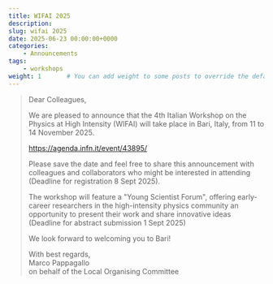 ```yaml
---
title: WIFAI 2025
description: 
slug: wifai 2025
date: 2025-06-23 00:00:00+0000
categories:
    - Announcements
tags:
    - workshops
weight: 1       # You can add weight to some posts to override the default sorting (date descending)
---
```


> Dear Colleagues,
> 
> We are pleased to announce that the 4th Italian Workshop on the Physics at
> High Intensity  (WIFAI) will take place in Bari, Italy, from 11 to 14
> November 2025.
> 
> https://agenda.infn.it/event/43895/
> 
> Please save the date and feel free to share this announcement with
> colleagues and collaborators who might be interested in attending (Deadline
> for registration 8 Sept 2025).
> 
> The workshop will feature a "Young Scientist Forum", offering early-career
> researchers in the high-intensity physics community an opportunity to
> present their work and share innovative ideas (Deadline for abstract
> submission 1 Sept 2025)
> 
> We look forward to welcoming you to Bari!
>  
> With best regards,  
> Marco Pappagallo  
> on behalf of the Local Organising Committee

